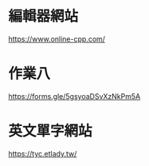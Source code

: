 # 編輯器網站
https://www.online-cpp.com/
# 作業八
https://forms.gle/5gsyoaDSvXzNkPm5A

# 英文單字網站
https://tyc.etlady.tw/

